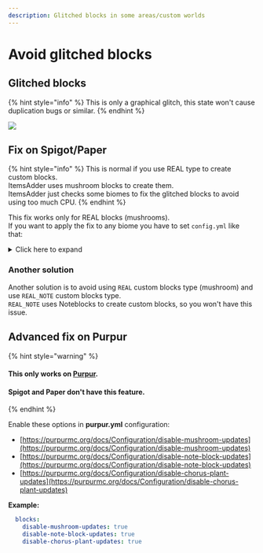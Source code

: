 ```yaml
---
description: Glitched blocks in some areas/custom worlds
---
```


# Avoid glitched blocks

## Glitched blocks

{% hint style="info" %}
This is only a graphical glitch, this state won't cause duplication bugs or similar.
{% endhint %}

![](<../../../.gitbook/assets/image (50) (1) (1) (1).png>)

## Fix on Spigot/Paper

{% hint style="info" %}
This is normal if you use REAL type to create custom blocks.\
ItemsAdder uses mushroom blocks to create them.\
ItemsAdder just checks some biomes to fix the glitched blocks to avoid using too much CPU.
{% endhint %}

This fix works only for REAL blocks (mushrooms).\
If you want to apply the fix to any biome you have to set `config.yml` like that:

<details>

<summary>Click here to expand</summary>

This will basically enable the fix on each of the Minecraft overworld biomes.\
Feel free to remove the ones you think that won't have any mushroom spawned, to avoid high CPU usage.

{% code title="config.yml" %}
```yaml
  fix-glitched-blocks:
    enabled: true
    only-new-chunks: false
    search-also-in-these-biomes:
      enabled: true
      biomes:
        - OCEAN
        - PLAINS
        - DESERT
        - MOUNTAINS
        - FOREST
        - TAIGA
        - SWAMP
        - RIVER
        - FROZEN_OCEAN
        - FROZEN_RIVER
        - SNOWY_TUNDRA
        - SNOWY_MOUNTAINS
        - MUSHROOM_FIELDS
        - MUSHROOM_FIELD_SHORE
        - BEACH
        - DESERT_HILLS
        - WOODED_HILLS
        - TAIGA_HILLS
        - MOUNTAIN_EDGE
        - JUNGLE
        - JUNGLE_HILLS
        - JUNGLE_EDGE
        - DEEP_OCEAN
        - STONE_SHORE
        - SNOWY_BEACH
        - BIRCH_FOREST
        - BIRCH_FOREST_HILLS
        - DARK_FOREST
        - SNOWY_TAIGA
        - SNOWY_TAIGA_HILLS
        - GIANT_TREE_TAIGA
        - GIANT_TREE_TAIGA_HILLS
        - WOODED_MOUNTAINS
        - SAVANNA
        - SAVANNA_PLATEAU
        - BADLANDS
        - WOODED_BADLANDS_PLATEAU
        - BADLANDS_PLATEAU
        - SMALL_END_ISLANDS
        - END_MIDLANDS
        - END_HIGHLANDS
        - END_BARRENS
        - WARM_OCEAN
        - LUKEWARM_OCEAN
        - COLD_OCEAN
        - DEEP_WARM_OCEAN
        - DEEP_LUKEWARM_OCEAN
        - DEEP_COLD_OCEAN
        - DEEP_FROZEN_OCEAN
        - THE_VOID
        - SUNFLOWER_PLAINS
        - DESERT_LAKES
        - GRAVELLY_MOUNTAINS
        - FLOWER_FOREST
        - TAIGA_MOUNTAINS
        - SWAMP_HILLS
        - ICE_SPIKES
        - MODIFIED_JUNGLE
        - MODIFIED_JUNGLE_EDGE
        - TALL_BIRCH_FOREST
        - TALL_BIRCH_HILLS
        - DARK_FOREST_HILLS
        - SNOWY_TAIGA_MOUNTAINS
        - GIANT_SPRUCE_TAIGA
        - GIANT_SPRUCE_TAIGA_HILLS
        - MODIFIED_GRAVELLY_MOUNTAINS
        - SHATTERED_SAVANNA
        - SHATTERED_SAVANNA_PLATEAU
        - ERODED_BADLANDS
        - MODIFIED_WOODED_BADLANDS_PLATEAU
        - MODIFIED_BADLANDS_PLATEAU
        - BAMBOO_JUNGLE
        - BAMBOO_JUNGLE_HILLS
```
{% endcode %}

</details>

### Another solution

Another solution is to avoid using `REAL` custom blocks type (mushroom) and use `REAL_NOTE` custom blocks type.\
`REAL_NOTE` uses Noteblocks to create custom blocks, so you won't have this issue.

## Advanced fix on Purpur

{% hint style="warning" %}
#### This only works on [Purpur](https://purpur.pl3x.net).

#### Spigot and Paper don't have this feature.
{% endhint %}

Enable these options in **purpur.yml** configuration:

* [https://purpurmc.org/docs/Configuration/disable-mushroom-updates](https://purpurmc.org/docs/Configuration/disable-mushroom-updates)
* [https://purpurmc.org/docs/Configuration/disable-note-block-updates](https://purpurmc.org/docs/Configuration/disable-note-block-updates)
* [https://purpurmc.org/docs/Configuration/disable-chorus-plant-updates](https://purpurmc.org/docs/Configuration/disable-chorus-plant-updates)

**Example:**

```yaml
  blocks:
    disable-mushroom-updates: true
    disable-note-block-updates: true
    disable-chorus-plant-updates: true
```
